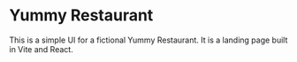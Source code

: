 # Yummy Restaurant

This is a simple UI for a fictional Yummy Restaurant. It is a landing page built in Vite and React.

